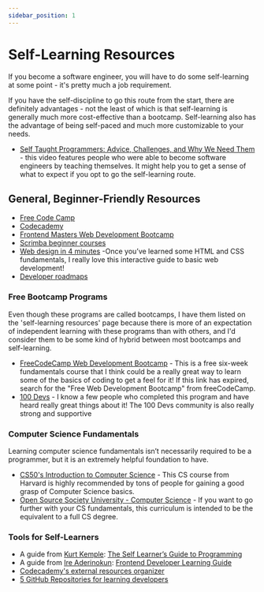 ```yaml
---
sidebar_position: 1
---
```


# Self-Learning Resources

If you become a software engineer, you will have to do some self-learning at some point - it's pretty much a job requirement.

If you have the self-discipline to go this route from the start, there are definitely advantages - not the least of which is that self-learning is generally much more cost-effective than a bootcamp. Self-learning also has the advantage of being self-paced and much more customizable to your needs.

- [Self Taught Programmers: Advice, Challenges, and Why We Need Them](https://www.youtube.com/watch?v=j38_oXALe4U&feature=youtu.be) - this video features people who were able to become software engineers by teaching themselves. It might help you to get a sense of what to expect if you opt to go the self-learning route.

## General, Beginner-Friendly Resources

- [Free Code Camp](https://www.freecodecamp.org/)
- [Codecademy](https://www.codecademy.com/catalog)
- [Frontend Masters Web Development Bootcamp](https://frontendmasters.com/bootcamp/)
- [Scrimba beginner courses](https://scrimba.com/allcourses?level=1)
- [Web design in 4 minutes](https://jgthms.com/web-design-in-4-minutes/) -Once you’ve learned some HTML and CSS fundamentals, I really love this interactive guide to basic web development!
- [Developer roadmaps](https://roadmap.sh/)

### Free Bootcamp Programs

Even though these programs are called bootcamps, I have them listed on the 'self-learning resources' page because there is more of an expectation of independent learning with these programs than with others, and I'd consider them to be some kind of hybrid between most bootcamps and self-learning.

- [FreeCodeCamp Web Development Bootcamp](https://www.classcentral.com/cohorts) - This is a free six-week fundamentals course that I think could be a really great way to learn some of the basics of coding to get a feel for it! If this link has expired, search for the "Free Web Development Bootcamp" from freeCodeCamp.
- [100 Devs](https://leonnoel.com/100devs/) - I know a few people who completed this program and have heard really great things about it! The 100 Devs community is also really strong and supportive

### Computer Science Fundamentals
Learning computer science fundamentals isn’t necessarily required to be a programmer, but it is an extremely helpful foundation to have. 

- [CS50's Introduction to Computer Science](https://www.edx.org/course/introduction-computer-science-harvardx-cs50x) - This CS course from Harvard is highly recommended by tons of people for gaining a good grasp of Computer Science basics.
- [Open Source Society University - Computer Science](https://github.com/ossu/computer-science) - If you want to go further with your CS fundamentals, this curriculum is intended to be the equivalent to a full CS degree.

### Tools for Self-Learners

- A guide from [Kurt Kemple](https://twitter.com/theworstdev): [The Self Learner’s Guide to Programming](https://www.notion.so/The-Self-Learner-s-Guide-to-Programming-efc9b5bf93294010b1ac02436f3bce4d)
- A guide from [Ire Aderinokun](https://twitter.com/ireaderinokun): [Frontend Developer Learning Guide](https://www.notion.so/Frontend-Developer-Learning-Guide-39e189f4a49b4fcb9a6304ebf1f327a9)
- [Codecademy's external resources organizer](https://www.notion.so/Codecademy-s-external-resources-organizer-ed86801d1e9b4f3ca3e28ab3927b72f9)
- [5 GitHub Repositories for learning developers](https://dev.to/crater90/5-github-repositories-for-learning-developers-4kn6)
